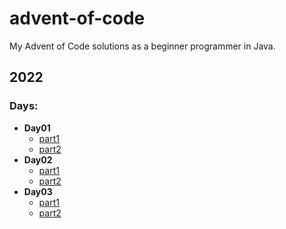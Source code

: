 # advent-of-code
My Advent of Code solutions as a beginner programmer in Java. 


## 2022 
### Days:
- **Day01**
  - [part1](https://github.com/SandorJJ/advent-of-code/tree/master/src/main/java/adventofcode/year2022/day01/part1)
  - [part2](https://github.com/SandorJJ/advent-of-code/tree/master/src/main/java/adventofcode/year2022/day01/part2)
- **Day02**
  - [part1](https://github.com/SandorJJ/advent-of-code/tree/master/src/main/java/adventofcode/year2022/day02/part1)
  - [part2](https://github.com/SandorJJ/advent-of-code/tree/master/src/main/java/adventofcode/year2022/day02/part2)
- **Day03**
  - [part1](https://github.com/SandorJJ/advent-of-code/tree/master/src/main/java/adventofcode/year2022/day03/part1)
  - [part2](https://github.com/SandorJJ/advent-of-code/tree/master/src/main/java/adventofcode/year2022/day03/part2)
